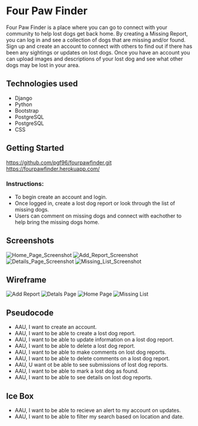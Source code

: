 # Four Paw Finder
Four Paw Finder is a place where you can go to connect with your community to help lost dogs get back home. By creating a Missing Report, you can log in and see a collection of dogs that are missing and/or found. Sign up and create an account to connect with others to find out if there has been any sightings or updates on lost dogs. Once you have an account you can upload images and descriptions of your lost dog and see what other dogs may be lost in your area.

## Technologies used

- Django
- Python
- Bootstrap
- PostgreSQL
- PostgreSQL
- CSS

## Getting Started

https://github.com/pgf96/fourpawfinder.git
https://fourpawfinder.herokuapp.com/


### Instructions:
- To begin create an account and login.
- Once logged in, create a lost dog report or look through the list of missing dogs. 
- Users can comment on missing dogs and connect with eachother to help bring the missing dogs home.



  


## Screenshots
![Home_Page_Screenshot](https://user-images.githubusercontent.com/116606658/215010488-b6f1a0fe-6f71-4539-9d5c-6197bde22d52.png)
![Add_Report_Screenshot](https://user-images.githubusercontent.com/116606658/215010496-2f6cf2f1-deda-406a-b313-57baf4cd2575.png)
![Details_Page_Screenshot](https://user-images.githubusercontent.com/116606658/215010504-60b5e913-0bae-440b-a0ec-39ba96d3fa39.png)
![Missing_List_Screenshot](https://user-images.githubusercontent.com/116606658/215010511-f1dfd437-d0d2-4e92-8af2-273a73635f4c.png)

## Wireframe
![Add Report](https://user-images.githubusercontent.com/116606658/215002897-9000a9ab-53a9-4d36-adea-ddf0626280e3.png)
![Detals Page](https://user-images.githubusercontent.com/116606658/215002899-24c6d4ed-71f7-48aa-8444-299635ca8d52.png)
![Home Page](https://user-images.githubusercontent.com/116606658/215002900-7d8bf89d-f21e-4fdf-ba60-26f329711f1a.png)
![Missing List](https://user-images.githubusercontent.com/116606658/215002901-4337a1dd-2c00-450b-afa6-a7b01be6aaa4.png)


## Pseudocode
- AAU, I want to create an account.
- AAU, I want to be able to create a lost dog report. 
- AAU, I want to be able to update information on a lost dog report.
- AAU, I want to be able to delete a lost dog report.
- AAU, I want to be able to make comments on lost dog reports.
- AAU, I want to be able to delete comments on a lost dog report.
- AAU, U want ot be able to see submissions of lost dog reports.
- AAU, I want to be able to mark a lost dog as found. 
- AAU, I want to be able to see details on lost dog reports. 
 
##  Ice Box
- AAU, I want to be able to recieve an alert to my account on updates.
- AAU, I want to be able to filter my search based on location and date.
